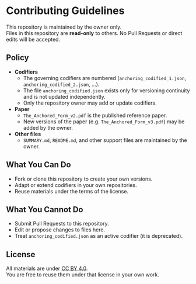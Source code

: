 # Contributing Guidelines

This repository is maintained by the owner only.  
Files in this repository are **read-only** to others. No Pull Requests or direct edits will be accepted.

## Policy
- **Codifiers**
  - The governing codifiers are numbered (`anchoring_codified_1.json`, `anchoring_codified_2.json`, …).
  - The file `anchoring_codified.json` exists only for versioning continuity and is not updated independently.
  - Only the repository owner may add or update codifiers.
- **Paper**
  - `The_Anchored_Form_v2.pdf` is the published reference paper.
  - New versions of the paper (e.g. `The_Anchored_Form_v3.pdf`) may be added by the owner.
- **Other files**
  - `SUMMARY.md`, `README.md`, and other support files are maintained by the owner.

## What You Can Do
- Fork or clone this repository to create your own versions.  
- Adapt or extend codifiers in your own repositories.  
- Reuse materials under the terms of the license.

## What You Cannot Do
- Submit Pull Requests to this repository.  
- Edit or propose changes to files here.  
- Treat `anchoring_codified.json` as an active codifier (it is deprecated).

## License
All materials are under [CC BY 4.0](LICENSE).  
You are free to reuse them under that license in your own work.

